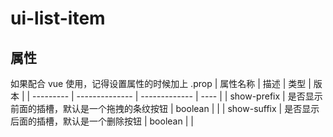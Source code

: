 # ui-list-item

## 属性
如果配合 vue 使用，记得设置属性的时候加上 .prop
| 属性名称  | 描述           | 类型      | 版本 |
| --------- | -------------- | ------------- | ---- |
| show-prefix  | 是否显示前面的插槽，默认是一个拖拽的条纹按钮 | boolean |      |
| show-suffix  | 是否显示后面的插槽，默认是一个删除按钮 | boolean |      |


